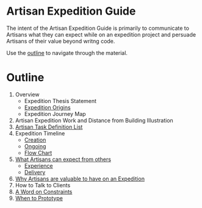 # Artisan Expedition Guide
The intent of the Artisan Expedition Guide is primarily to communicate to Artisans what they can expect while on an expedition project and persuade Artisans of their value beyond writng code.

Use the [outline](#outline) to navigate through the material. 
# Outline

1. Overview
    - Expedition Thesis Statement
    - [Expedition Origins](./Overview/ExpeditionOrigins.md)
    - Expedition Journey Map
2. Artisan Expedition Work and Distance from Building Illustration
3. [Artisan Task Definition List](./ArtisanTaskDefinitionList.md)
4. Expedition Timeline
    - [Creation](./Timeline/TimelineCreation.pdf)
    - [Ongoing](./Timeline/TimelineOngoing.pdf)
    - [Flow Chart](./Timeline/TimelineFlowChart.pdf)
5. [What Artisans can expect from others](./OthersInRelationToArtisans.md)
    - [Experience](./OthersInRelationToArtisans.md#experience)
    - [Delivery](./OthersInRelationToArtisans.md#delivery)
6. [Why Artisans are valuable to have on an Expedition](./ArtisansValueOnExpedition.md)
7. How to Talk to Clients
8. [A Word on Constraints](./AWordOnConstraints.md)
9. [When to Prototype](./WhenToPrototype.md)